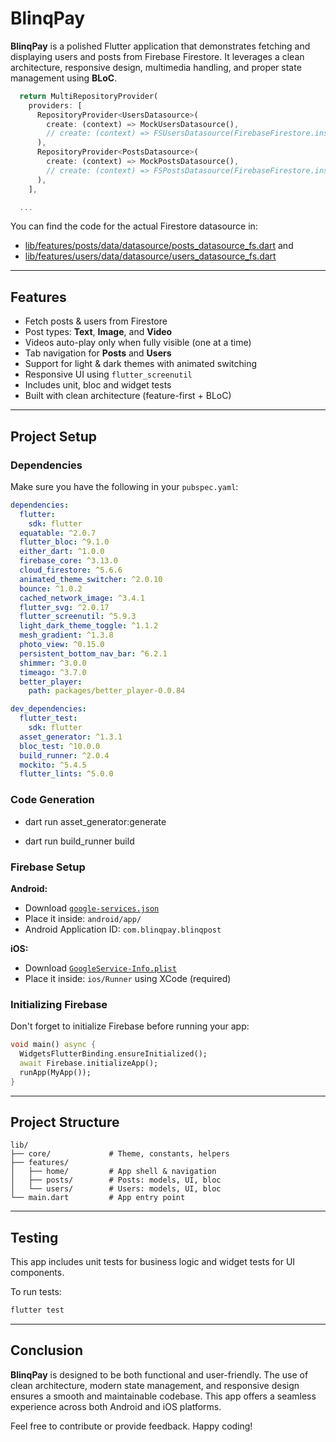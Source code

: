 
# BlinqPay

**BlinqPay** is a polished Flutter application that demonstrates fetching and displaying users and posts from Firebase Firestore. It leverages a clean architecture, responsive design, multimedia handling, and proper state management using **BLoC**.


```dart
  return MultiRepositoryProvider(
    providers: [
      RepositoryProvider<UsersDatasource>(
        create: (context) => MockUsersDatasource(),
        // create: (context) => FSUsersDatasource(FirebaseFirestore.instance),
      ),
      RepositoryProvider<PostsDatasource>(
        create: (context) => MockPostsDatasource(),
        // create: (context) => FSPostsDatasource(FirebaseFirestore.instance),
      ),
    ],

  ...
```

You can find the code for the actual Firestore datasource in:
- [lib/features/posts/data/datasource/posts_datasource_fs.dart](lib/features/posts/data/datasource/posts_datasource_fs.dart) and 
- [lib/features/users/data/datasource/users_datasource_fs.dart](lib/features/users/data/datasource/users_datasource_fs.dart)

---

## Features

- Fetch posts & users from Firestore
- Post types: **Text**, **Image**, and **Video**
- Videos auto-play only when fully visible (one at a time)
- Tab navigation for **Posts** and **Users**
- Support for light & dark themes with animated switching
- Responsive UI using `flutter_screenutil`
- Includes unit, bloc and widget tests
- Built with clean architecture (feature-first + BLoC)

---

## Project Setup

### Dependencies

Make sure you have the following in your `pubspec.yaml`:

```yaml
dependencies:
  flutter:
    sdk: flutter
  equatable: ^2.0.7
  flutter_bloc: ^9.1.0
  either_dart: ^1.0.0
  firebase_core: ^3.13.0
  cloud_firestore: ^5.6.6
  animated_theme_switcher: ^2.0.10
  bounce: ^1.0.2
  cached_network_image: ^3.4.1
  flutter_svg: ^2.0.17
  flutter_screenutil: ^5.9.3
  light_dark_theme_toggle: ^1.1.2
  mesh_gradient: ^1.3.8
  photo_view: ^0.15.0
  persistent_bottom_nav_bar: ^6.2.1
  shimmer: ^3.0.0
  timeago: ^3.7.0
  better_player:
    path: packages/better_player-0.0.84

dev_dependencies:
  flutter_test:
    sdk: flutter
  asset_generator: ^1.3.1
  bloc_test: ^10.0.0
  build_runner: ^2.0.4
  mockito: ^5.4.5
  flutter_lints: ^5.0.0
```

### Code Generation

- dart run asset_generator:generate

- dart run build_runner build

### Firebase Setup

**Android:**
- Download [`google-services.json`](https://drive.google.com/file/d/113qCB-T54FXEATCWvU6w5gvdi0bDPUku/view?usp=sharing)
- Place it inside: `android/app/`
- Android Application ID: `com.blinqpay.blinqpost`

**iOS:**
- Download [`GoogleService-Info.plist`](https://drive.google.com/file/d/1uXpSWQRUoUYAUIrsaKVUjhX_eO8lXNDUT/view?usp=sharing)
- Place it inside: `ios/Runner` using XCode (required)

### Initializing Firebase

Don't forget to initialize Firebase before running your app:

```dart
void main() async {
  WidgetsFlutterBinding.ensureInitialized();
  await Firebase.initializeApp();
  runApp(MyApp());
}
```

---

## Project Structure

```
lib/
├── core/             # Theme, constants, helpers
├── features/
│   ├── home/         # App shell & navigation
│   ├── posts/        # Posts: models, UI, bloc
│   └── users/        # Users: models, UI, bloc
└── main.dart         # App entry point

```

---

## Testing

This app includes unit tests for business logic and widget tests for UI components.

To run tests:

```bash
flutter test
```

---

## Conclusion

**BlinqPay** is designed to be both functional and user-friendly. The use of clean architecture, modern state management, and responsive design ensures a smooth and maintainable codebase. This app offers a seamless experience across both Android and iOS platforms.

Feel free to contribute or provide feedback. Happy coding!